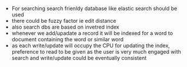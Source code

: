 - For searching search frienldy database like elastic search should be used
- there could be fuzzy factor ie edit distance
- also search dbs are based on invetred index
- whenever we add/upadate a record it will be indexed for a word to document containing the word or similar word
- as each write/update will occupy the CPU for updating the index, preference to read to be given as the user is very much engaged with search and write/update could be eventually consistent
